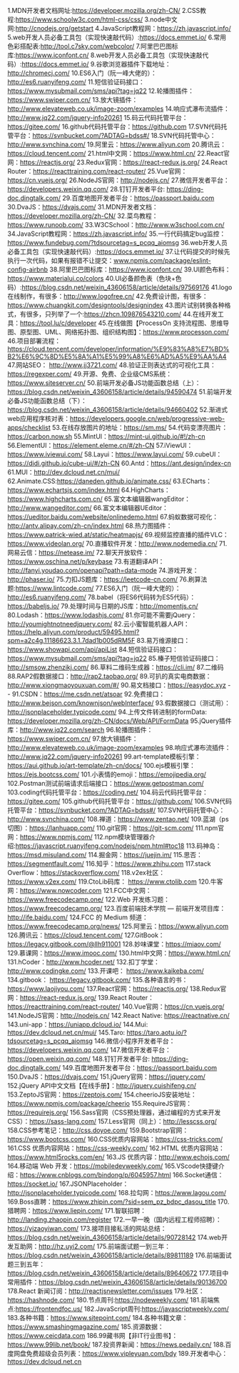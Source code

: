 1.MDN开发者文档网址:https://developer.mozilla.org/zh-CN/
2.CSS教程:https://www.schoolw3c.com/html-css/css/
3.node中文网:http://cnodejs.org/getstart
4.JavaScript教程网：https://zh.javascript.info/
5.web开发人员必备工具包（实现快速敲代码）:https://docs.emmet.io/
6.常用色彩搭配表:http://tool.c7sky.com/webcolor/
7.阿里巴巴图标库:https://www.iconfont.cn/
8.web开发人员必备工具包（实现快速敲代码）:https://docs.emmet.io/
9.谷歌浏览器插件下载地址： http://chromecj.com/
10.ES6入门（阮一峰大佬的）：http://es6.ruanyifeng.com/
11.短信验证码接口：https://www.mysubmail.com/sms/api?tag=jq22
12.轮播图插件：https://www.swiper.com.cn/
13.放大镜插件：http://www.elevateweb.co.uk/image-zoom/examples
14.响应式瀑布流插件：http://www.jq22.com/jquery-info20261
15.码云代码托管平台：https://gitee.com/
16.github代码托管平台：https://github.com
17.SVN代码托管平台：https://svnbucket.com/?ADTAG=bdss#/
18.SVN代码托管中心：http://www.svnchina.com/
19.阿里云：https://www.aliyun.com
20.腾讯云：https://cloud.tencent.com/
21.html中文网：https://www.html.cn/
22.React官网：https://reactjs.org/
23.Redux官网：https://react-redux.js.org/
24.React Router：https://reacttraining.com/react-router/
25.Vue官网：https://cn.vuejs.org/
26.NodeJS官网：http://nodejs.cn/
27.微信开发者平台：https://developers.weixin.qq.com/
28.钉钉开发者平台: https://ding-doc.dingtalk.com/
29.百度地图开发者平台：https://passport.baidu.com
30.DvaJS：https://dvajs.com/
31.MDN开发者文档：https://developer.mozilla.org/zh-CN/
32.菜鸟教程：https://www.runoob.com/
33.W3CSchool：http://www.w3school.com.cn/
34.JavaScript教程网：https://zh.javascript.info/
35.一行代码搞定bug监控：https://www.fundebug.com/?tdsourcetag=s_pcqq_aiomsg
36.web开发人员必备工具包（实现快速敲代码）:https://docs.emmet.io/
37.让代码提交的时候先执行一次代码，如果有报错不让提交：www.npmjs.com/package/eslint-config-airbnb
38.阿里巴巴图标库：https://www.iconfont.cn/
39.UI颜色布料：https://www.materialui.co/colors
40.UI必备颜色表（色块+色码）:https://blog.csdn.net/weixin_43606158/article/details/97569176
41.logo在线制作，有很多：http://www.logofree.cn/
42.免费设计图，有很多：https://www.chuangkit.com/designtools/designindex
43.图片试别转换各种格式，有很多，只列举了一个:https://zhcn.109876543210.com/
44.在线开发工具：https://tool.lu/c/developer
45.在线做图【ProcessOn 支持流程图、思维导图、原型图、UML、网络拓扑图、组织结构图】：https://www.processon.com/
46.项目部署流程：https://cloud.tencent.com/developer/information/%E9%83%A8%E7%BD%B2%E6%9C%8D%E5%8A%A1%E5%99%A8%E6%AD%A5%E9%AA%A4
47.网站SEO： http://www.jj3721.com/
48.验证正则表达式的可视化工具：https://regexper.com/
49.开源、免费、企业级CMS系统：https://www.siteserver.cn/
50.前端开发必备JS功能函数总结（上）：https://blog.csdn.net/weixin_43606158/article/details/94590474
51.前端开发必备JS功能函数总结（下）：https://blog.csdn.net/weixin_43606158/article/details/94660402
52.渐进式web应用程序核对表：https://developers.google.cn/web/progressive-web-apps/checklist
53.在线存放图片的地址：https://sm.ms/
54.代码变漂亮图片：https://carbon.now.sh
55.MintUI：https://mint-ui.github.io/#!/zh-cn
56.ElementUI：https://element.eleme.cn/#/zh-CN
57.iViewUI：https://www.iviewui.com/
58.Layui：https://www.layui.com/
59.cubeUI：https://didi.github.io/cube-ui/#/zh-CN
60.Antd：https://ant.design/index-cn
61.MUI：http://dev.dcloud.net.cn/mui/
62.Animate.CSS:https://daneden.github.io/animate.css/
63.ECharts：https://www.echartsjs.com/index.html
64.HighCharts：https://www.highcharts.com.cn/
65.富文本编辑器wangEditor： http://www.wangeditor.com/
66.富文本编辑器UEditor： https://ueditor.baidu.com/website/onlinedemo.html
67.蚂蚁数据可视化：http://antv.alipay.com/zh-cn/index.html
68.热力图插件：https://www.patrick-wied.at/static/heatmapjs/
69.视频监控直播的插件VLC：https://www.videolan.org/
70.直播软件开发：http://www.nodemedia.cn/
71.网易云信：https://netease.im/
72.聊天开放软件：https://www.oschina.net/p/keybase
73.有道翻译API：http://fanyi.youdao.com/openapi?path=data-mode
74.游戏开发：http://phaser.io/
75.力扣JS题库：https://leetcode-cn.com/
76.刷算法题:https://www.lintcode.com/
77.ES6入门（阮一峰大佬的）：http://es6.ruanyifeng.com/
78.babel（将ES6代码转为ES5代码）：https://babeljs.io/
79.处理时间与日期的JS库：http://momentjs.cn/
80.Lodash：https://www.lodashjs.com/
81.你可能不需要jQuery：http://youmightnotneedjquery.com/
82.云小蜜智能机器人API：https://help.aliyun.com/product/59495.html?spm=a2c4g.11186623.3.1.7dad1b005dRM5F
83.易万维源接口：https://www.showapi.com/api/apiList
84.短信验证码接口：https://www.mysubmail.com/sms/api?tag=jq22
85.榛子短信验证码接口： http://smsow.zhenzikj.com/
86.草料二维码生成器：https://cli.im/
87.二维码
88.RAP2假数据接口：http://rap2.taobao.org/
89.可扒的真实电商数据：http://www.xiongmaoyouxuan.com/#/
90.易文档接口：https://easydoc.xyz - -
91.CSDN：https://me.csdn.net/atsoar
92.免费接口：http://www.bejson.com/knownjson/webInterface/
93.假数据接口（测试用）：http://jsonplaceholder.typicode.com/
94.上传文件转进制的formData: https://developer.mozilla.org/zh-CN/docs/Web/API/FormData
95.jQuery插件库：http://www.jq22.com/search
96.轮播图插件：https://www.swiper.com.cn/
97.放大镜插件：http://www.elevateweb.co.uk/image-zoom/examples
98.响应式瀑布流插件：http://www.jq22.com/jquery-info20261
99.art-template模板引擎：https://aui.github.io/art-template/zh-cn/docs/
100.ejs模板引擎：https://ejs.bootcss.com/
101.小表情的emoji：https://emojipedia.org/
102.Postman测试前端请求后端接口：https://www.getpostman.com/
103.coding代码托管平台：https://coding.net/
104.码云代码托管平台：https://gitee.com/
105.github代码托管平台：https://github.com/
106.SVN代码托管平台：https://svnbucket.com/?ADTAG=bdss#/
107.SVN代码托管中心：http://www.svnchina.com/
108.禅道：https://www.zentao.net/
109.蓝湖（ps切图）：https://lanhuapp.com/
110.git官网：https://git-scm.com/
111.npm官网：https://www.npmjs.com/
112.npm模块管理器介绍:https://javascript.ruanyifeng.com/nodejs/npm.html#toc18
113.码神岛： https://msd.misuland.com/
114.掘金网：https://juejin.im/
115.思否：https://segmentfault.com/
116.知乎：https://www.zhihu.com
117.stack Overflow：https://stackoverflow.com/
118.v2ex社区：https://www.v2ex.com/
119.CtoLib码库： https://www.ctolib.com
120.牛客网：https://www.nowcoder.com
121.FCC中文网：https://www.freecodecamp.one/
122.Web 开发练习题：https://www.freecodecamp.org/
123.百度前端技术学院 — 前端开发项目库：http://ife.baidu.com/
124.FCC 的 Medium 频道：https://www.freecodecamp.org/news/
125.阿里云：https://www.aliyun.com
126.腾讯云：https://cloud.tencent.com/
127.GitBook：https://legacy.gitbook.com/@llh911001
128.妙味课堂：https://miaov.com/
129.慕课网：https://www.imooc.com/
130.html中文网：https://www.html.cn/
131.hCoder：http://www.hcoder.net/
132.扣丁学堂：http://www.codingke.com/
133.开课吧： https://www.kaikeba.com/
134.gitbook： https://legacy.gitbook.com/
135.各种语言的书：https://www.laojiyou.com/
137.React官网：https://reactjs.org/
138.Redux官网：https://react-redux.js.org/
139.React Router：https://reacttraining.com/react-router/
140.Vue官网：https://cn.vuejs.org/
141.NodeJS官网：http://nodejs.cn/
142.React Native: https://reactnative.cn/
143.uni-app：https://uniapp.dcloud.io/
144.Mui: https://dev.dcloud.net.cn/mui/
145.Taro: https://taro.aotu.io/?tdsourcetag=s_pcqq_aiomsg
146.微信小程序开发者平台：https://developers.weixin.qq.com/
147.微信开发者平台： https://open.weixin.qq.com/
148.钉钉开发者平台: https://ding-doc.dingtalk.com/
149.百度地图开发者平台：https://passport.baidu.com
150.DvaJS：https://dvajs.com/
151.jQuery官网：https://jquery.com/
152.jQuery API中文文档【在线手册】：http://jquery.cuishifeng.cn/
153.ZeptoJS官网：https://zeptojs.com/
154.cheerioJS安装地址：https://www.npmjs.com/package/cheerio
155.RequireJS官网：https://requirejs.org/
156.Sass官网（CSS预处理器，通过编程的方式来开发CSS）：https://sass-lang.com/
157.Less官网（同上）：http://lesscss.org/
158.CSS参考笔记：http://css.doyoe.com/
159.Bootstrap官网：https://www.bootcss.com/
160.CSS优质内容网站：https://css-tricks.com/
161.CSS 优质内容网站：https://css-weekly.com/
162.HTML 优质内容网站：https://www.html5rocks.com/en/
163.JS 优质内容：http://www.echojs.com/
164.移动端 Web 开发：https://mobiledevweekly.com/
165.VScode快捷键介绍：https://www.cnblogs.com/bindong/p/6045957.html
166.Socket通信：https://socket.io/
167.JSONPlaceholder：http://jsonplaceholder.typicode.com/
168.拉勾网：https://www.lagou.com/
169.Boss直聘：https://www.zhipin.com/?sid=sem_pz_bdpc_dasou_title
170.猎聘网：https://www.liepin.com/
171.智联招聘：http://landing.zhaopin.com/register
172.一早一晚（国内远程工程师招聘）：https://yizaoyiwan.com/
173.接项目接私活的网站总结：https://blog.csdn.net/weixin_43606158/article/details/90728142
174.web开发互助网：http://hz.uyi2.com/
175.前端面试题一到三年： https://blog.csdn.net/weixin_43606158/article/details/89811189
176.前端面试题三到五年：https://blog.csdn.net/weixin_43606158/article/details/89640672
177.项目中常用插件：https://blog.csdn.net/weixin_43606158/article/details/90136700
178.React 新闻订阅：http://reactjsnewsletter.com/issues
179.社区：https://hashnode.com/
180.节点周刊:https://nodeweekly.com/
181.前端焦点:https://frontendfoc.us/
182.JavaScript周刊:https://javascriptweekly.com/
183.各种书籍：https://www.sitepoint.com/
184.各种书籍文章：https://www.smashingmagazine.com/
185.资源数据：https://www.ceicdata.com
186.99藏书网【非IT行业图书】：https://www.99lib.net/book/
187.投资界新闻：https://news.pedaily.cn/
188.百度网盘免费超级会员列表：https://www.vipleyuan.com/bdy
189.开发者中心： https://dev.dcloud.net.cn